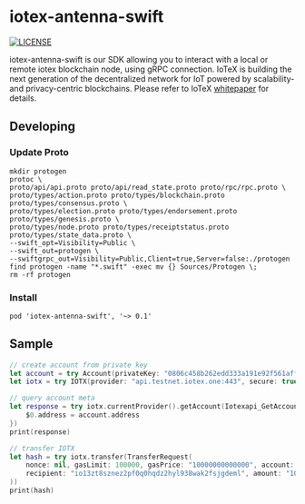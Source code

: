 # iotex-antenna-swift

[![LICENSE](https://img.shields.io/badge/License-Apache%202.0-blue.svg)](LICENSE)

iotex-antenna-swift is our SDK allowing you to interact with a local or remote iotex blockchain node, using gRPC  connection.
IoTeX is building the next generation of the decentralized network for IoT powered by scalability- and privacy-centric blockchains.
Please refer to IoTeX [whitepaper](https://iotex.io/academics) for details.

## Developing

### Update Proto

```
mkdir protogen
protoc \
proto/api/api.proto proto/api/read_state.proto proto/rpc/rpc.proto \
proto/types/action.proto proto/types/blockchain.proto proto/types/consensus.proto \
proto/types/election.proto proto/types/endorsement.proto proto/types/genesis.proto \
proto/types/node.proto proto/types/receiptstatus.proto proto/types/state_data.proto \
--swift_opt=Visibility=Public \
--swift_out=protogen \
--swiftgrpc_out=Visibility=Public,Client=true,Server=false:./protogen
find protogen -name "*.swift" -exec mv {} Sources/Protogen \;
rm -rf protogen
```

### Install

```
pod 'iotex-antenna-swift', '~> 0.1'
```

## Sample

```swift
// create account from private key
let account = try Account(privateKey: "0806c458b262edd333a191e92f561aff338211ee3e18ab315a074a2d82aa343f")
let iotx = try IOTX(provider: "api.testnet.iotex.one:443", secure: true)

// query account meta
let response = try iotx.currentProvider().getAccount(Iotexapi_GetAccountRequest.with {
    $0.address = account.address
})
print(response)

// transfer IOTX
let hash = try iotx.transfer(TransferRequest(
    nonce: nil, gasLimit: 100000, gasPrice: "10000000000000", account: account,
    recipient: "io13zt8sznez2pf0q0hqdz2hyl938wak2fsjgdeml", amount: "1000000000000000000", payload: "".data(using: .utf8)!
))
print(hash)
```

